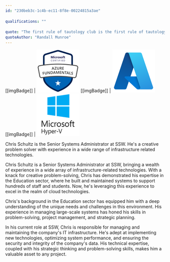 ```yaml
---
id: "230beb3c-1c4b-ec11-8f8e-00224815a3ae"

qualifications: ""

quote: "The first rule of tautology club is the first rule of tautology club."
quoteAuthor: "Randall Munroe"
---
```


[[imgBadge]]
| [![](../badges/Certification-microsoft-azure-fundamentals.png)](https://www.credly.com/badges/55060296-b73c-4040-a1a8-affac658aded/public_url)
[[imgBadge]]
| ![](../badges/Business-microsoft-azure.png)
[[imgBadge]]
| ![](../badges/SysAdmin-microsoft-hyper-v.png)

Chris Schultz is the Senior Systems Administrator at SSW. He's a creative problem solver with experience in a wide range of infrastructure related technologies.  

Chris Schultz is a Senior Systems Administrator at SSW, bringing a wealth of experience in a wide array of infrastructure-related technologies. With a knack for creative problem-solving, Chris has demonstrated his expertise in the Education sector, where he built and maintained systems to support hundreds of staff and students. Now, he's leveraging this experience to excel in the realm of cloud technologies.  

Chris's background in the Education sector has equipped him with a deep understanding of the unique needs and challenges in this environment. His experience in managing large-scale systems has honed his skills in problem-solving, project management, and strategic planning.  

In his current role at SSW, Chris is responsible for managing and maintaining the company's IT infrastructure. He's adept at implementing new technologies, optimizing system performance, and ensuring the security and integrity of the company's data. His technical expertise, coupled with his strategic thinking and problem-solving skills, makes him a valuable asset to any project.
